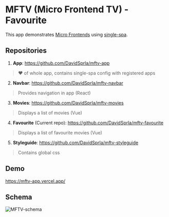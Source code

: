 # MFTV (Micro Frontend TV) - Favourite
This app demonstrates [Micro Frontends](https://martinfowler.com/articles/micro-frontends.html) using [single-spa](https://single-spa.js.org/).
## Repositories
1. **App**: https://github.com/DavidSprla/mftv-app
> ♥ of whole app, contains single-spa config with registered apps
2. **Navbar**: https://github.com/DavidSprla/mftv-navbar
> Provides navigation in app (React)
3. **Movies**: https://github.com/DavidSprla/mftv-movies
> Displays a list of movies (Vue)
4. **Favourite** (Current repo): https://github.com/DavidSprla/mftv-favourite
> Displays a list of favourite movies (Vue)
5. **Styleguide**: https://github.com/DavidSprla/mftv-styleguide
> Contains global css
## Demo
https://mftv-app.vercel.app/
## Schema
![MFTV-schema](https://user-images.githubusercontent.com/43985126/132562953-0e9be27a-43fa-49ea-9eef-dee1ece2dbe4.png)
